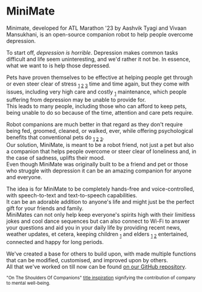 # MiniMate
Minimate, developed for ATL Marathon '23 by Aashvik Tyagi and Vivaan Mansukhani, is an open-source companion robot to help people overcome depression.

To start off, _depression is horrible_. Depression makes common tasks difficult and life seem uninteresting, and we'd rather it not be. In essence, what we want to is help those depressed.

Pets have proven themselves to be effective at helping people get through or even steer clear of stress <sub>[1](https://pmc.ncbi.nlm.nih.gov/articles/PMC7178231/) [2](https://pmc.ncbi.nlm.nih.gov/articles/PMC6826684/) [3](https://pmc.ncbi.nlm.nih.gov/articles/PMC8705563/)</sub> time and time again, but they come with issues, including very high care and costly <sub>[1](https://pmc.ncbi.nlm.nih.gov/articles/PMC7401533/)</sub> maintenance, which people suffering from depression may be unable to provide for.  
This leads to many people, including those who can afford to keep pets, being unable to do so because of the time, attention and care pets require.

Robot companions are much better in that regard as they don't require being fed, groomed, cleaned, or walked, ever, while offering psychological benefits that conventional pets do <sub>[1](https://pubmed.ncbi.nlm.nih.gov/34889146/) [2](https://pmc.ncbi.nlm.nih.gov/articles/PMC7566965/) [3](https://journals.sagepub.com/doi/10.1177/14713012231155985)</sub>.  
Our solution, MiniMate, is meant to be a robot friend, not just a pet but also a companion that helps people overcome or steer clear of loneliness and, in the case of sadness, uplifts their mood.  
Even though MiniMate was originally built to be a friend and pet or those who struggle with depression it can be an amazing companion for anyone and everyone.

The idea is for MiniMate to be completely hands-free and voice-controlled, with speech-to-text and text-to-speech capabilities.  
It can be an adorable addition to anyone's life and might just be the perfect gift for your friends and family.  
MiniMates can not only help keep everyone's spirits high with their limitless jokes and cool dance sequences but can also connect to Wi-Fi to answer your questions and aid you in your daily life by providing recent news, weather updates, et cetera, keeping children <sub>[1](https://pmc.ncbi.nlm.nih.gov/articles/PMC11671368/)</sub> and elders <sub>[1](https://pmc.ncbi.nlm.nih.gov/articles/PMC4248608/) [2](https://pmc.ncbi.nlm.nih.gov/articles/PMC8364409/)</sub> entertained, connected and happy for long periods.

We've created a base for others to build upon, with made multiple functions that can be modified, customised, and improved upon by others.  
All that we've worked on till now can be found [on our GitHub repository](https://github.com/aashviktyagi/minimate).

<sub>"On The Shoulders Of Companions" [title inspiration](https://en.wikipedia.org/wiki/Standing_on_the_shoulders_of_giants) signifying the contribution of company to mental well-being.</sub>